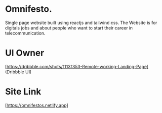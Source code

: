 # Omnifesto.
Single page website built using reactjs and tailwind css. The Website is for digitals jobs and about people who want to start their career in telecommunication.

# UI Owner
[https://dribbble.com/shots/11131353-Remote-working-Landing-Page] (Dribbble UI)

# Site Link
[https://omnifestos.netlify.app] 

